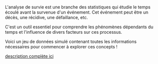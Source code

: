 L'analyse de survie est une branche des statistiques qui étudie le temps écoulé avant la survenue d'un événement. Cet événement peut être un décès, une récidive, une défaillance, etc.

C'est un outil essentiel pour comprendre les phénomènes dépendants du temps et l'influence de divers facteurs sur ces processus.

Voici un jeu de données simulé contenant toutes les informations nécessaires pour commencer à explorer ces concepts !

[description complète ici](https://meddatamuse.github.io/survival/)
